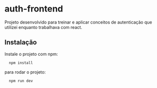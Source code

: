 
# auth-frontend

Projeto desenvolvido para treinar e aplicar conceitos de autenticação que utilizei enquanto trabalhava com react.


## Instalação

Instale o projeto com npm:

```bash
  npm install 
```

para rodar o projeto:

```bash
  npm run dev
```

